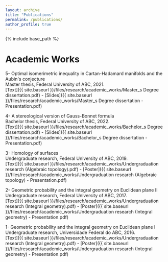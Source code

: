 ```yaml
---
layout: archive
title: "Publications"
permalink: /publications/
author_profile: true
---
```


{% include base_path %}

# Academic Works

5- Optimal isomerimetric inequality in Cartan-Hadamard manifolds and the Aubin's conjecture<br>
Master thesis, Federal University of ABC, 2021.<br>
[Text]({{ site.baseurl }}/files/research/academic_works/Master_s Degree dissertation.pdf) - [Slides]({{ site.baseurl }}/files/research/academic_works/Master_s Degree dissertation - Presentation.pdf)

4- A stereological version of Gauss-Bonnet formula<br>
Bachelor thesis, Federal University of ABC, 2022.<br>
[Text]({{ site.baseurl }}/files/research/academic_works/Bachelor_s Degree dissertation.pdf) - [Slides]({{ site.baseurl }}/files/research/academic_works/Bachelor_s Degree dissertation - Presentation.pdf)

3- Homology of surfaces<br>
Undergraduate research, Federal University of ABC, 2019.<br>
[Text]({{ site.baseurl }}/files/research/academic_works/Undergraduation research (Algebraic topology).pdf) - [Poster]({{ site.baseurl }}/files/research/academic_works/Undergraduation research (Algebraic topology) - Presentation.pdf)

2- Geometric probability and the integral geometry on Euclidean plane II<br>
Undergraduate research, Federal University of ABC, 2017.<br>
[Text]({{ site.baseurl }}/files/research/academic_works/Undergraduation research (Integral geometry).pdf) - [Poster]({{ site.baseurl }}/files/research/academic_works/Undergraduation research (Integral geometry) - Presentation.pdf)

1- Geometric probability and the integral geometry on Euclidean plane I<br>
Undergraduate research, Universidade Federal do ABC, 2016.<br>
[Text]({{ site.baseurl }}/files/research/academic_works/Undergraduation research (Integral geometry).pdf) - [Poster]({{ site.baseurl }}/files/research/academic_works/Undergraduation research (Integral geometry) - Presentation.pdf) 

